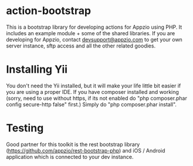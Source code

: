 # action-bootstrap
This is a bootstrap library for developing actions for Appzio using PHP. It includes an example module + some of the shared libraries. If you are developing for Appzio, contact devsupport@appzio.com to get your own server instance, sftp access and all the other related goodies. 

# Installing Yii
You don't need the Yii installed, but it will make your life little bit easier if you are using a proper IDE. If you have composer installed and working (sorry, need to use without https, if its not enabled do "php composer.phar config secure-http false" first.) Simply do "php composer.phar install". 

# Testing 
Good partner for this toolkit is the rest bootstrap library (https://github.com/appzio/rest-bootstrap-php) and iOS / Android application which is connected to your dev instance. 